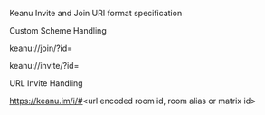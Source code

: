 
Keanu Invite and Join URI format specification

Custom Scheme Handling

keanu://join/?id=<urlencoded room id or room alias> 

keanu://invite/?id=<urlencoded matrix id> 

URL Invite Handling

https://keanu.im/i/#<url encoded room id, room alias or matrix id> 
